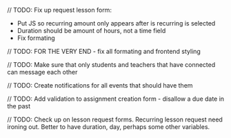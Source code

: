 // TODO: Fix up request lesson form:
* Put JS so recurring amount only appears after is recurring is selected
* Duration should be amount of hours, not a time field
* Fix formating

// TODO: FOR THE VERY END - fix all formating and frontend styling

// TODO: Make sure that only students and teachers that have connected can message each other

// TODO: Create notifications for all events that should have them

// TODO: Add validation to assignment creation form - disallow a due date in the past

// TODO: Check up on lesson request forms. Recurring lesson request need ironing out. Better to have duration, day, perhaps some other variables.